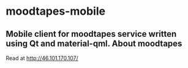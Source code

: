 # moodtapes-mobile
Mobile client for moodtapes service written using Qt and material-qml.
About moodtapes
---------------
Read at
http://46.101.170.107/
